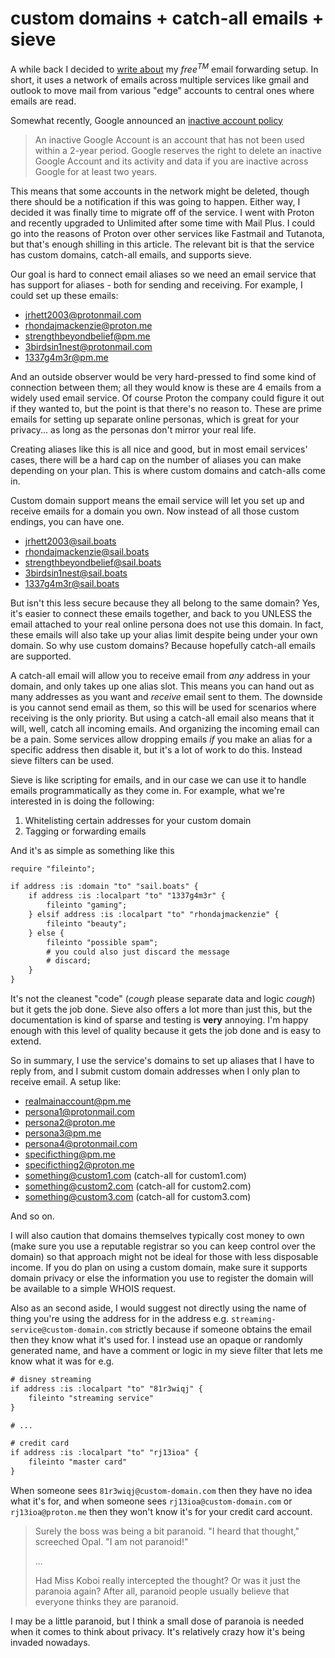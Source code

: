 # custom domains + catch-all emails + sieve

A while back I decided to [write about](/posts/43) my $free^{TM}$ email
forwarding setup. In short, it uses a network of emails across multiple services
like gmail and outlook to move mail from various "edge" accounts to central ones
where emails are read.

Somewhat recently, Google announced an
[inactive account policy](https://support.google.com/accounts/answer/12418290)

> An inactive Google Account is an account that has not been used within a
> 2-year period. Google reserves the right to delete an inactive Google Account
> and its activity and data if you are inactive across Google for at least two
> years.

This means that some accounts in the network might be deleted, though there
should be a notification if this was going to happen. Either way, I decided it
was finally time to migrate off of the service. I went with Proton and recently
upgraded to Unlimited after some time with Mail Plus. I could go into the
reasons of Proton over other services like Fastmail and Tutanota, but that's
enough shilling in this article. The relevant bit is that the service has custom
domains, catch-all emails, and supports sieve.

Our goal is hard to connect email aliases so we need an email service that has
support for aliases - both for sending and receiving. For example, I could set
up these emails:

- jrhett2003@protonmail.com
- rhondajmackenzie@proton.me
- strengthbeyondbelief@pm.me
- 3birdsin1nest@protonmail.com
- 1337g4m3r@pm.me

And an outside observer would be very hard-pressed to find some kind of
connection between them; all they would know is these are 4 emails from a widely
used email service. Of course Proton the company could figure it out if they
wanted to, but the point is that there's no reason to. These are prime emails
for setting up separate online personas, which is great for your privacy... as
long as the personas don't mirror your real life.

Creating aliases like this is all nice and good, but in most email services'
cases, there will be a hard cap on the number of aliases you can make depending
on your plan. This is where custom domains and catch-alls come in.

Custom domain support means the email service will let you set up and receive
emails for a domain you own. Now instead of all those custom endings, you can
have one.

- jrhett2003@sail.boats
- rhondajmackenzie@sail.boats
- strengthbeyondbelief@sail.boats
- 3birdsin1nest@sail.boats
- 1337g4m3r@sail.boats

But isn't this less secure because they all belong to the same domain? Yes, it's
easier to connect these emails together, and back to you UNLESS the email
attached to your real online persona does not use this domain. In fact, these
emails will also take up your alias limit despite being under your own domain.
So why use custom domains? Because hopefully catch-all emails are supported.

A catch-all email will allow you to receive email from _any_ address in your
domain, and only takes up one alias slot. This means you can hand out as many
addresses as you want and _receive_ email sent to them. The downside is you
cannot send email as them, so this will be used for scenarios where receiving is
the only priority. But using a catch-all email also means that it will, well,
catch all incoming emails. And organizing the incoming email can be a pain. Some
services allow dropping emails _if_ you make an alias for a specific address
then disable it, but it's a lot of work to do this. Instead sieve filters can be
used.

Sieve is like scripting for emails, and in our case we can use it to handle
emails programmatically as they come in. For example, what we're interested in
is doing the following:

1. Whitelisting certain addresses for your custom domain
2. Tagging or forwarding emails

And it's as simple as something like this

```txt
require "fileinto";

if address :is :domain "to" "sail.boats" {
    if address :is :localpart "to" "1337g4m3r" {
        fileinto "gaming";
    } elsif address :is :localpart "to" "rhondajmackenzie" {
        fileinto "beauty";
    } else {
        fileinto "possible spam";
        # you could also just discard the message
        # discard;
    }
}
```

It's not the cleanest "code" (_cough_ please separate data and logic _cough_)
but it gets the job done. Sieve also offers a lot more than just this, but the
documentation is kind of sparse and testing is **very** annoying. I'm happy
enough with this level of quality because it gets the job done and is easy to
extend.

So in summary, I use the service's domains to set up aliases that I have to
reply from, and I submit custom domain addresses when I only plan to receive
email. A setup like:

- realmainaccount@pm.me
- persona1@protonmail.com
- persona2@proton.me
- persona3@pm.me
- persona4@protonmail.com
- specificthing@pm.me
- specificthing2@proton.me
- something@custom1.com (catch-all for custom1.com)
- something@custom2.com (catch-all for custom2.com)
- something@custom3.com (catch-all for custom3.com)

And so on.

I will also caution that domains themselves typically cost money to own (make
sure you use a reputable registrar so you can keep control over the domain) so
that approach might not be ideal for those with less disposable income. If you
do plan on using a custom domain, make sure it supports domain privacy or else
the information you use to register the domain will be available to a simple
WHOIS request.

Also as an second aside, I would suggest not directly using the name of thing
you're using the address for in the address e.g.
`streaming-service@custom-domain.com` strictly because if someone obtains the
email then they know what it's used for. I instead use an opaque or randomly
generated name, and have a comment or logic in my sieve filter that lets me know
what it was for e.g.

```txt
# disney streaming
if address :is :localpart "to" "81r3wiqj" {
    fileinto "streaming service"
}

# ...

# credit card
if address :is :localpart "to" "rj13ioa" {
    fileinto "master card"
}
```

When someone sees `81r3wiqj@custom-domain.com` then they have no idea what it's
for, and when someone sees `rj13ioa@custom-domain.com` or `rj13ioa@proton.me`
then they won't know it's for your credit card account.

> Surely the boss was being a bit paranoid. "I heard that thought," screeched
> Opal. "I am not paranoid!"
>
> ...
>
> Had Miss Koboi really intercepted the thought? Or was it just the paranoia
> again? After all, paranoid people usually believe that everyone thinks they
> are paranoid.

I may be a little paranoid, but I think a small dose of paranoia is needed when
it comes to think about privacy. It's relatively crazy how it's being invaded
nowadays.
